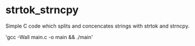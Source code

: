 # strtok_strncpy
Simple C code which splits and concencates strings with strtok and strncpy.

'gcc -Wall main.c -o main && ./main'